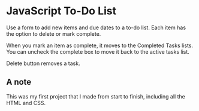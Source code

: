 # JavaScript To-Do List

Use a form to add new items and due dates to a to-do list. Each item has the option to delete or mark complete.

When you mark an item as complete, it moves to the Completed Tasks lists. You can uncheck the complete box to move it back to the active tasks list. 

Delete button removes a task. 

## A note

This was my first project that I made from start to finish, including all the HTML and CSS. 